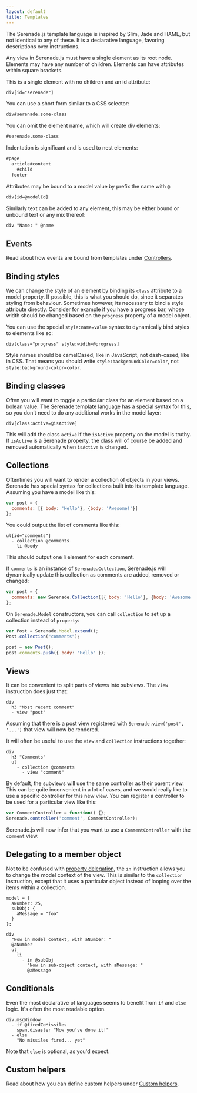 ```yaml
---
layout: default
title: Templates
---
```


The Serenade.js template language is inspired by Slim, Jade and HAML, but
not identical to any of these. It is a declarative language, favoring
descriptions over instructions.

Any view in Serenade.js must have a single element as its root node. Elements
may have any number of children. Elements can have attributes within square
brackets.

This is a single element with no children and an id attribute:

``` html
div[id="serenade"]
```

You can use a short form similar to a CSS selector:

``` html
div#serenade.some-class
```

You can omit the element name, which will create div elements:

``` html
#serenade.some-class
```

Indentation is significant and is used to nest elements:

``` html
#page
  article#content
    #child
  footer
```

Attributes may be bound to a model value by prefix the name with `@`:

``` html
div[id=@modelId]
```

Similarly text can be added to any element, this may be either bound or unbound
text or any mix thereof:

``` html
div "Name: " @name
```

## Events

Read about how events are bound from templates under [Controllers](controllers.html).

## Binding styles

We can change the style of an element by binding its `class` attribute to a
model property. If possible, this is what you should do, since it separates
styling from behaviour. Sometimes however, its necessary to bind a style
attribute directly. Consider for example if you have a progress bar, whose
width should be changed based on the `progress` property of a model object.

You can use the special `style:name=value` syntax to dynamically bind styles to
elements like so:

```
div[class="progress" style:width=@progress]
```

Style names should be camelCased, like in JavaScript, not dash-cased, like in
CSS. That means you should write `style:backgroundColor=color`, not
`style:background-color=color`.

## Binding classes

Often you will want to toggle a particular class for an element based on a
bolean value. The Serenade template language has a special syntax for this,
so you don't need to do any additional works in the model layer:

```
div[class:active=@isActive]
```

This will add the class `active` if the `isActive` property on the model is
truthy. If `isActive` is a Serenade property, the class will of course be added
and removed automatically when `isActive` is changed.

## Collections

Oftentimes you will want to render a collection of objects in your views.
Serenade has special syntax for collections built into its template language.
Assuming you have a model like this:

``` javascript
var post = {
  comments: [{ body: 'Hello'}, {body: 'Awesome!'}]
};
```

You could output the list of comments like this:

```
ul[id="comments"]
  - collection @comments
    li @body
```

This should output one li element for each comment.

If `comments` is an instance of `Serenade.Collection`, Serenade.js will
dynamically update this collection as comments are added, removed or changed:

``` javascript
var post = {
  comments: new Serenade.Collection([{ body: 'Hello'}, {body: 'Awesome!'}])
};
```

On `Serenade.Model` constructors, you can call `collection` to set up a
collection instead of `property`:

``` javascript
var Post = Serenade.Model.extend();
Post.collection("comments");

post = new Post();
post.comments.push({ body: "Hello" });
```

## Views

It can be convenient to split parts of views into subviews. The `view`
instruction does just that:

```
div
  h3 "Most recent comment"
  - view "post"
```

Assuming that there is a post view registered with `Serenade.view('post',
'...')` that view will now be rendered.

It will often be useful to use the `view` and `collection` instructions
together:

```
div
  h3 "Comments"
  ul
    - collection @comments
      - view "comment"
```

By default, the subviews will use the same controller as their parent view.
This can be quite inconvenient in a lot of cases, and we would really like to
use a specific controller for this new view. You can register a controller to
be used for a particular view like this:

``` javascript
var CommentController = function() {};
Serenade.controller('comment', CommentController);
```

Serenade.js will now infer that you want to use a `CommentController` with the
`comment` view.

## Delegating to a member object

Not to be confused with [property delegation](model.html#macros-delegate),
the `in` instruction allows you to change the model context of the view.
This is similar to the `collection` instruction, except that it uses a
particular object instead of looping over the items within a collection.

```
model = {
  aNumber: 25,
  subObj: {
    aMessage = "foo"
  }
};
```
```
div
  "Now in model context, with aNumber: "
  @aNumber
  ul
    li
      - in @subObj
        "Now in sub-object context, with aMessage: "
        @aMessage
```

## Conditionals

Even the most declarative of languages seems to benefit from `if` and
`else` logic. It's often the most readable option.

```
div.msgWindow
  - if @firedZeMissiles
    span.disaster "Now you've done it!"
  - else
    "No missiles fired... yet"
```

Note that `else` is optional, as you'd expect.

## Custom helpers

Read about how you can define custom helpers under [Custom helpers](custom_helpers.html).
